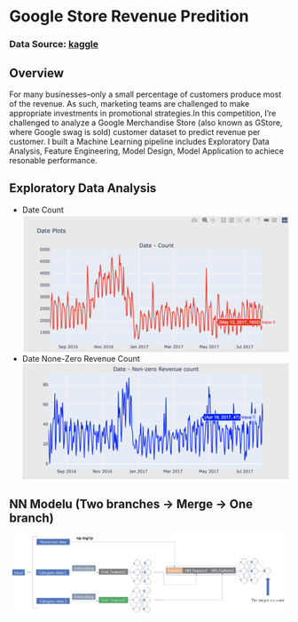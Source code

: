 # Google Store Revenue Predition

### Data Source: [kaggle](https://www.kaggle.com/c/ga-customer-revenue-prediction/overview)


## Overview
For many businesses–only a small percentage of customers produce most of the revenue. As such, marketing teams are challenged to make appropriate investments in promotional strategies.In this competition, I’re challenged to analyze a Google Merchandise Store (also known as GStore, where Google swag is sold) customer dataset to predict revenue per customer. I built a Machine Learning pipeline includes Exploratory Data Analysis, Feature Engineering, Model Design, Model Application to achiece resonable performance.


## Exploratory Data Analysis
* Date Count
![](GStore%20Revenue%20Prediction/pics/p2.png)
* Date None-Zero Revenue Count
![](GStore%20Revenue%20Prediction/pics/p1.png)



## NN Modelu (Two branches -> Merge -> One branch)
![](GStore%20Revenue%20Prediction/pics/NN%20Module.png)
